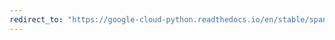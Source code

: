 ```yaml
---
redirect_to: "https://google-cloud-python.readthedocs.io/en/stable/spanner/api-reference.html"
---
```

